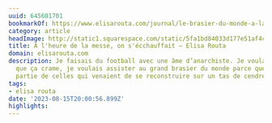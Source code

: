 ```yaml
---
uuid: 645601701
bookmarkOf: https://www.elisarouta.com/journal/le-brasier-du-monde-a-la-tele
category: article
headImage: http://static1.squarespace.com/static/5fa1bd84033d177e51af4cd2/5fa1c144d45f605131fd7008/64db418242367b77bae0cbf2/1692091629932/Elisa_ROUTA_Foot.jpg?format=1500w
title: À l'heure de la messe, on s'écchauffait — Elisa Routa
domain: elisarouta.com
description: Je faisais du football avec une âme d’anarchiste. Je voulais que ça brûle,
  que ça crame, je voulais assister au grand brasier du monde parce que je faisais
  partie de celles qui venaient de se reconstruire sur un tas de cendres.
tags:
- elisa routa
date: '2023-08-15T20:00:56.899Z'
highlights:
---
```



